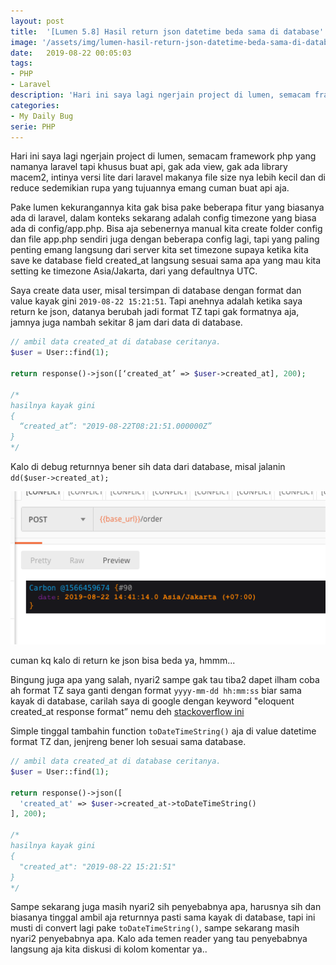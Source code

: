```yaml
---
layout: post
title:  '[Lumen 5.8] Hasil return json datetime beda sama di database'
image: '/assets/img/lumen-hasil-return-json-datetime-beda-sama-di-database/debug.png'
date:   2019-08-22 00:05:03
tags:
- PHP
- Laravel
description: 'Hari ini saya lagi ngerjain project di lumen, semacam framework php yang namanya laravel tapi khusus buat api, gak ada view, gak ada library macem2, intinya versi lite dari laravel makanya file size nya lebih kecil dan di reduce sedemikian rupa yang tujuannya emang cuman buat api aja.'
categories:
- My Daily Bug
serie: PHP
---
```


Hari ini saya lagi ngerjain project di lumen, semacam framework php yang namanya laravel tapi khusus buat api, gak ada view, gak ada library macem2, intinya versi lite dari laravel makanya file size nya lebih kecil dan di reduce sedemikian rupa yang tujuannya emang cuman buat api aja.

Pake lumen kekurangannya kita gak bisa pake beberapa fitur yang biasanya ada di laravel, dalam konteks sekarang adalah config timezone yang biasa ada di config/app.php. Bisa aja sebenernya manual kita create folder config dan file app.php sendiri juga dengan beberapa config lagi, tapi yang paling penting emang langsung dari server kita set timezone supaya ketika kita save ke database field created_at langsung sesuai sama apa yang mau kita setting ke timezone Asia/Jakarta, dari yang defaultnya UTC.

Saya create data user, misal tersimpan di database dengan format dan value kayak gini `2019-08-22 15:21:51`. Tapi anehnya adalah ketika saya return ke json, datanya berubah jadi format TZ tapi gak formatnya aja, jamnya juga nambah sekitar 8 jam dari data di database.

```php
// ambil data created_at di database ceritanya.
$user = User::find(1);

return response()->json([‘created_at’ => $user->created_at], 200);

/*
hasilnya kayak gini
{
  “created_at”: "2019-08-22T08:21:51.000000Z” 
}
*/
```

Kalo di debug returnnya bener sih data dari database, misal jalanin `dd($user->created_at);`

![debug](/assets/img/lumen-hasil-return-json-datetime-beda-sama-di-database/debug.png)

cuman kq kalo di return ke json bisa beda ya, hmmm...

Bingung juga apa yang salah, nyari2 sampe gak tau tiba2 dapet ilham coba ah format TZ saya ganti dengan format `yyyy-mm-dd hh:mm:ss` biar sama kayak di database, carilah saya di google dengan keyword "eloquent created_at response format” nemu deh [stackoverflow ini](https://stackoverflow.com/questions/47977423/laravel-created-at-return-object-in-place-of-date-format-in-database)

Simple tinggal tambahin function `toDateTimeString()` aja di value datetime format TZ dan, jenjreng bener loh sesuai sama database.

```php
// ambil data created_at di database ceritanya.
$user = User::find(1);

return response()->json([
  'created_at' => $user->created_at->toDateTimeString()
], 200);

/*
hasilnya kayak gini
{
  "created_at": "2019-08-22 15:21:51"
}
*/
```

Sampe sekarang juga masih nyari2 sih penyebabnya apa, harusnya sih dan biasanya tinggal ambil aja returnnya pasti sama kayak di database, tapi ini musti di convert lagi pake `toDateTimeString()`, sampe sekarang masih nyari2 penyebabnya apa. Kalo ada temen reader yang tau penyebabnya langsung aja kita diskusi di kolom komentar ya..